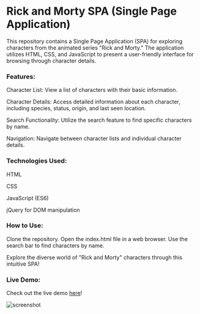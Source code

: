 # Rick and Morty SPA (Single Page Application)

This repository contains a Single Page Application (SPA) for exploring characters from the animated series "Rick and Morty." The application utilizes HTML, CSS, and JavaScript to present a user-friendly interface for browsing through character details.

### Features:

Character List: View a list of characters with their basic information.

Character Details: Access detailed information about each character, including species, status, origin, and last seen location.

Search Functionality: Utilize the search feature to find specific characters by name.

Navigation: Navigate between character lists and individual character details.

### Technologies Used:

HTML

CSS

JavaScript (ES6)

jQuery for DOM manipulation

### How to Use:

Clone the repository.
Open the index.html file in a web browser.
Use the search bar to find characters by name.

Explore the diverse world of "Rick and Morty" characters through this intuitive SPA!

### Live Demo:
Check out the live demo [here](https://carloscasaleiro.github.io/spaRickMorty/)!

![screenshot](https://github.com/carloscasaleiro/spaRickMorty/assets/139387646/f23ed469-b382-47f2-9fce-973cd67ef219)
